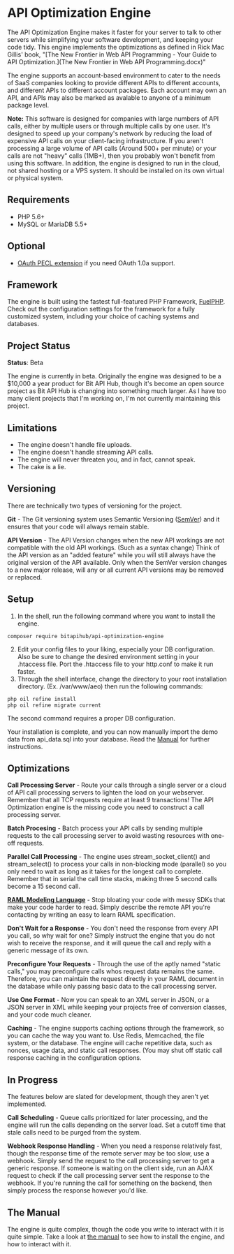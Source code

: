 API Optimization Engine
=======================

The API Optimization Engine makes it faster for your server to talk to other servers while simplifying your
software development, and keeping your code tidy. This engine implements the optimizations as defined in
Rick Mac Gillis' book, "[The New Frontier in Web API Programming - Your Guide to API Optimization.](The New Frontier in Web API Programming.docx)"

The engine supports an account-based environment to cater to the needs of SaaS companies looking to provide
different APIs to different accounts, and different APIs to different account packages. Each account may own
an API, and APIs may also be marked as avalable to anyone of a minimum package level.

**Note:** This software is designed for companies with large numbers of API calls, either by multiple users
or through multiple calls by one user. It's designed to speed up your company's network by reducing the load of
expensive API calls on your client-facing infrastructure. If you aren't processing a large volume of API calls
(Around 500+ per minute) or your calls are not "heavy" calls (1MB+), then you probably won't benefit from using
this software. In addition, the engine is designed to run in the cloud, not shared hosting or a VPS system. It
should be installed on its own virtual or physical system. 

Requirements
------------

- PHP 5.6+
- MySQL or MariaDB 5.5+

Optional
--------

- [OAuth PECL extension](https://pecl.php.net/package/oauth) if you need OAuth 1.0a support.

Framework
---------

The engine is built using the fastest full-featured PHP Framework, [FuelPHP](http://fuelphp.com). Check out the
configuration settings for the framework for a fully customized system, including your choice of caching systems
and databases.

Project Status
--------------

**Status**: Beta

The engine is currently in beta. Originally the engine was designed to be a $10,000 a year product for
Bit API Hub, though it's become an open source project as Bit API Hub is changing into something much larger.
As I have too many client projects that I'm working on, I'm not currently maintaining this project.

Limitations
-----------

- The engine doesn't handle file uploads.
- The engine doesn't handle streaming API calls.
- The engine will never threaten you, and in fact, cannot speak.
- The cake is a lie.

Versioning
----------

There are technically two types of versioning for the project.

**Git** - The Git versioning system uses Semantic Versioning ([SemVer](http://semver.org/)) and it ensures that
your code will always remain stable.

**API Version** - The API Version changes when the new API workings are not compatible with the old API workings.
(Such as a syntax change) Think of the API version as an "added feature" while you will still always have the
original version of the API available. Only when the SemVer version changes to a new major release, will any or
all current API versions may be removed or replaced.

Setup
-----

1. In the shell, run the following command where you want to install the engine.
```
composer require bitapihub/api-optimization-engine
```
2. Edit your config files to your liking, especially your DB configuration. Also be sure to change the desired
environment setting in your .htaccess file. Port the .htaccess file to your http.conf to make it run faster.
3. Through the shell interface, change the directory to your root installation directory. (Ex. /var/www/aeo)
then run the following commands:

```
php oil refine install
php oil refine migrate current
```
The second command requires a proper DB configuration.

Your installation is complete, and you can now manually import the demo data from api_data.sql into your database.
Read the [Manual](Manual.md) for further instructions.

Optimizations
-------------

**Call Processing Server** - Route your calls through a single server or a cloud of API call processing servers
to lighten the load on your webserver. Remember that all TCP requests require at least 9 transactions! The API
Optimization engine is the missing code you need to construct a call processing server.

**Batch Procesing** - Batch process your API calls by sending multiple requests to the call processing server
to avoid wasting resources with one-off requests.

**Parallel Call Processing** - The engine uses stream_socket_client() and stream_select() to process your calls
in non-blocking mode (parallel) so you only need to wait as long as it takes for the longest call to complete.
Remember that in serial the call time stacks, making three 5 second calls become a 15 second call.

**[RAML Modeling Language](http://raml.org/spec.html)** - Stop bloating your code with messy SDKs that make your code
harder to read. Simply describe the remote API you're contacting by writing an easy to learn RAML specification.

**Don't Wait for a Response** - You don't need the response from every API you call, so why wait for one? Simply
instruct the engine that you do not wish to receive the response, and it will queue the call and reply with a
generic message of its own.

**Preconfigure Your Requests** - Through the use of the aptly named "static calls," you may preconfigure calls
whos request data remains the same. Therefore, you can maintain the request directly in your RAML document in
the database while only passing basic data to the call processing server.

**Use One Format** - Now you can speak to an XML server in JSON, or a JSON server in XML while keeping your
projects free of conversion classes, and your code much cleaner.

**Caching** - The engine supports caching options through the framework, so you can cache the way you want to.
Use Redis, Memcached, the file system, or the database. The engine will cache repetitive data, such as nonces,
usage data, and static call responses. (You may shut off static call response caching in the configuration options.

In Progress
-----------

The features below are slated for development, though they aren't yet implemented.

**Call Scheduling** - Queue calls prioritized for later processing, and the engine will run the calls depending on
the server load. Set a cutoff time that stale calls need to be purged from the system. 

**Webhook Response Handling** - When you need a response relatively fast, though the response time of the remote
server may be too slow, use a webhook. Simply send the request to the call processing server to get a generic response.
If someone is waiting on the client side, run an AJAX request to check if the call processing server sent the response
to the webhook. If you're running the call for something on the backend, then simply process the response however
you'd like.

The Manual
----------

The engine is quite complex, though the code you write to interact with it is quite simple. Take a look at
[the manual](Manual.md) to see how to install the engine, and how to interact with it.